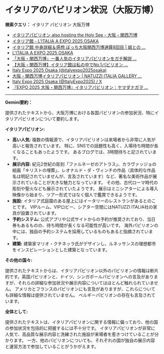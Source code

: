 # イタリアのパビリオン状況（大阪万博）

**検索クエリ：** イタリア パビリオン 大阪万博

- [イタリアパビリオン also hosting the Holy See - 大阪・関西万博](https://www.expo2025.or.jp/official-participant/italy/)
- [イタリア館 - L'ITALIA A EXPO 2025 OSAKA](https://www.italyexpo2025osaka.it/ja/itariaguan)
- [イタリア館 中身詳細＆感想 ぼっち大阪関西万博通算8回目 | 娘との ...](https://ameblo.jp/wakochi0316/entry-12905719318.html)
- [L'ITALIA A EXPO 2025 OSAKA](https://www.italyexpo2025osaka.it/ja)
- [「大阪・関西万博」一番人気のイタリアパビリオンをガチ解説 ...](https://lovewalker.jp/elem/000/004/268/4268276/)
- [【大阪・関西万博】イタリア館は私の中でNo.1パビリオン ...](https://yukonosuke.com/entry/osaka_banpaku_italy)
- [Italy Expo 2025 Osaka (@italyexpo2025osaka)](https://www.instagram.com/italyexpo2025osaka/?hl=ja)
- [大阪・関西万博イタリアパビリオン | NATUZZI ITALIA GALLERY ...](https://www.natuzzi-italia.jp/topics/%E5%A4%A7%E9%98%AA%E3%83%BB%E9%96%A2%E8%A5%BF%E4%B8%87%E5%8D%9A%E3%82%A4%E3%82%BF%E3%83%AA%E3%82%A2%E3%83%91%E3%83%93%E3%83%AA%E3%82%AA%E3%83%B3/)
- [Italy Expo 2025 Osaka (@ItalyExpo2025) / X](https://x.com/italyexpo2025?lang=ja)
- [『EXPO 2025 大阪・関西万博』イタリアパビリオン｜ヤマダナガヲ ...](https://note.com/yamada_tourist/n/n8e18f9e7de68)


---

**Gemini要約：**

提供されたテキストから、大阪万博における各国パビリオンの参加状況、特にイタリアパビリオンについて要約します。

**イタリアパビリオン:**

* **高い人気:**  複数の情報源で、イタリアパビリオンは来場者から非常に人気が高いと報告されています。  特に、SNSでの話題性も高く、入場待ち時間が長くなることもあったようです。  あるブログでは、3時間待ちと記されています。
* **展示内容:**  紀元2世紀の彫刻「ファルネーゼのアトラス」、カラヴァッジョの絵画「キリストの埋葬」、レオナルド・ダ・ヴィンチの作品（具体的な作品名は明記されていませんが、言及されています）など、著名な美術作品が展示されていることが大きな魅力となっています。  その他、古代ローマ時代の彫刻や聖火なども展示されていたようです。  展示はミニシアターによる導入映像から始まり、ツアー形式ではなく個人で鑑賞できるようです。
* **施設:**  イタリア式庭園のある屋上にはイータリーのレストランがあるとのことです。  VIPルーム、VIPロビー、シアター空間にはNATUZZI ITALIA社の家具が設置されています。
* **予約システム:**  公式アプリや公式サイトからの予約が推奨されており、当日券もあるものの、待ち時間が長くなる可能性が高いです。  海外パビリオンの中には、独自の予約システムを採用しているものもあると指摘されています。
* **建築:** 建築家マリオ・クチネッラ氏がデザインし、ルネッサンスの理想都市をインスピレーションとした建築となっています。


**その他の国々:**

提供されたテキストからは、イタリアパビリオン以外のパビリオンの情報は断片的です。英国パビリオンと、ドイツ、シンガポールパビリオンへの言及がありますが、それらの詳細な参加状況や展示内容についてはほとんど触れられていません。  アメリカとフランスのパビリオンにも言及がありますが、これらについても詳細な情報は提供されていません。 ベルギーパビリオンの存在も言及されています。


**全体として:**

提供されたテキストは、イタリアパビリオンに関する情報に偏っており、他の国の参加状況を包括的に把握するには不十分です。  イタリアパビリオンが非常に人気で、高品質な展示内容と洗練された施設が来場者を惹きつけていることが分かります。  一方、他のパビリオンについても、それぞれの国が独自の展示内容と運営方法で参加していることがうかがえます。

